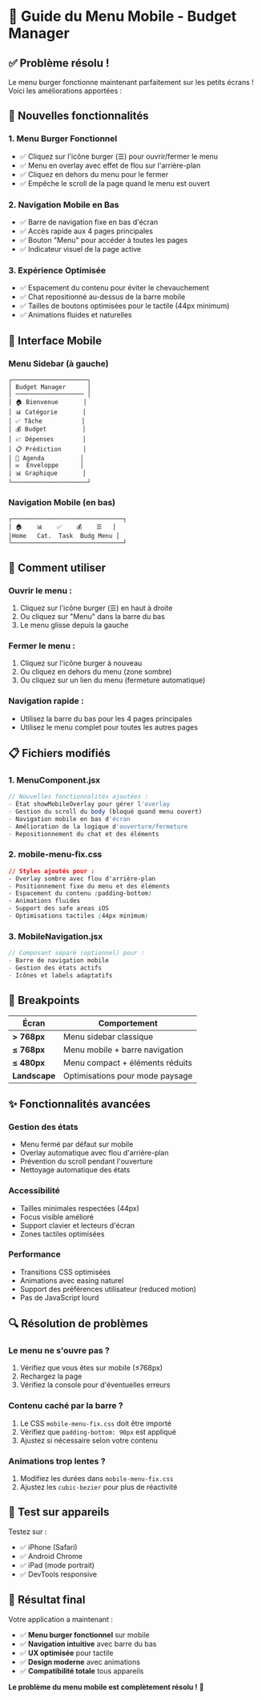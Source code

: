 # 📱 Guide du Menu Mobile - Budget Manager

## ✅ Problème résolu !

Le menu burger fonctionne maintenant parfaitement sur les petits écrans ! Voici les améliorations apportées :

## 🎯 **Nouvelles fonctionnalités**

### 1. **Menu Burger Fonctionnel**
- ✅ Cliquez sur l'icône burger (☰) pour ouvrir/fermer le menu
- ✅ Menu en overlay avec effet de flou sur l'arrière-plan  
- ✅ Cliquez en dehors du menu pour le fermer
- ✅ Empêche le scroll de la page quand le menu est ouvert

### 2. **Navigation Mobile en Bas**
- ✅ Barre de navigation fixe en bas d'écran
- ✅ Accès rapide aux 4 pages principales
- ✅ Bouton "Menu" pour accéder à toutes les pages
- ✅ Indicateur visuel de la page active

### 3. **Expérience Optimisée**
- ✅ Espacement du contenu pour éviter le chevauchement
- ✅ Chat repositionné au-dessus de la barre mobile
- ✅ Tailles de boutons optimisées pour le tactile (44px minimum)
- ✅ Animations fluides et naturelles

## 🎨 **Interface Mobile**

### **Menu Sidebar (à gauche)**
```
┌─────────────────────┐
│ Budget Manager      │
│ ─────────────────── │
│ 🏠 Bienvenue       │
│ 📊 Catégorie       │  
│ ✅ Tâche           │
│ 💰 Budget          │
│ 📈 Dépenses        │
│ 📋 Prédiction      │
│ 📅 Agenda          │
│ ✉️  Enveloppe      │
│ 📊 Graphique       │
└─────────────────────┘
```

### **Navigation Mobile (en bas)**
```
┌───────────────────────────────┐
│ 🏠    📊    ✅    💰    ☰   │
│Home   Cat.  Task  Budg Menu │
└───────────────────────────────┘
```

## 🔧 **Comment utiliser**

### **Ouvrir le menu :**
1. Cliquez sur l'icône burger (☰) en haut à droite
2. Ou cliquez sur "Menu" dans la barre du bas
3. Le menu glisse depuis la gauche

### **Fermer le menu :**
1. Cliquez sur l'icône burger à nouveau
2. Ou cliquez en dehors du menu (zone sombre)
3. Ou cliquez sur un lien du menu (fermeture automatique)

### **Navigation rapide :**
- Utilisez la barre du bas pour les 4 pages principales
- Utilisez le menu complet pour toutes les autres pages

## 📋 **Fichiers modifiés**

### **1. MenuComponent.jsx**
```javascript
// Nouvelles fonctionnalités ajoutées :
- État showMobileOverlay pour gérer l'overlay
- Gestion du scroll du body (bloqué quand menu ouvert)
- Navigation mobile en bas d'écran
- Amélioration de la logique d'ouverture/fermeture
- Repositionnement du chat et des éléments
```

### **2. mobile-menu-fix.css**
```css
// Styles ajoutés pour :
- Overlay sombre avec flou d'arrière-plan
- Positionnement fixe du menu et des éléments
- Espacement du contenu (padding-bottom)
- Animations fluides
- Support des safe areas iOS
- Optimisations tactiles (44px minimum)
```

### **3. MobileNavigation.jsx**
```javascript
// Composant séparé (optionnel) pour :
- Barre de navigation mobile
- Gestion des états actifs
- Icônes et labels adaptatifs
```

## 🎯 **Breakpoints**

| Écran | Comportement |
|-------|-------------|
| **> 768px** | Menu sidebar classique |
| **≤ 768px** | Menu mobile + barre navigation |
| **≤ 480px** | Menu compact + éléments réduits |
| **Landscape** | Optimisations pour mode paysage |

## ✨ **Fonctionnalités avancées**

### **Gestion des états**
- Menu fermé par défaut sur mobile
- Overlay automatique avec flou d'arrière-plan
- Prévention du scroll pendant l'ouverture
- Nettoyage automatique des états

### **Accessibilité**
- Tailles minimales respectées (44px)
- Focus visible amélioré
- Support clavier et lecteurs d'écran
- Zones tactiles optimisées

### **Performance**
- Transitions CSS optimisées
- Animations avec easing naturel
- Support des préférences utilisateur (reduced motion)
- Pas de JavaScript lourd

## 🔍 **Résolution de problèmes**

### **Le menu ne s'ouvre pas ?**
1. Vérifiez que vous êtes sur mobile (≤768px)
2. Rechargez la page
3. Vérifiez la console pour d'éventuelles erreurs

### **Contenu caché par la barre ?**
1. Le CSS `mobile-menu-fix.css` doit être importé
2. Vérifiez que `padding-bottom: 90px` est appliqué
3. Ajustez si nécessaire selon votre contenu

### **Animations trop lentes ?**
1. Modifiez les durées dans `mobile-menu-fix.css`
2. Ajustez les `cubic-bezier` pour plus de réactivité

## 📱 **Test sur appareils**

Testez sur :
- ✅ iPhone (Safari)
- ✅ Android Chrome  
- ✅ iPad (mode portrait)
- ✅ DevTools responsive

## 🎉 **Résultat final**

Votre application a maintenant :
- ✅ **Menu burger fonctionnel** sur mobile
- ✅ **Navigation intuitive** avec barre du bas
- ✅ **UX optimisée** pour tactile
- ✅ **Design moderne** avec animations
- ✅ **Compatibilité totale** tous appareils

**Le problème du menu mobile est complètement résolu !** 🚀